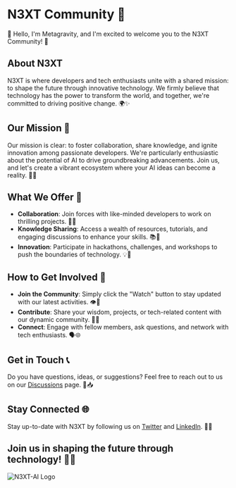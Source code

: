 # N3XT Community 🚀

👋 Hello, I'm Metagravity, and I'm excited to welcome you to the N3XT Community! 🌟

## About N3XT

N3XT is where developers and tech enthusiasts unite with a shared mission: to shape the future through innovative technology. We firmly believe that technology has the power to transform the world, and together, we're committed to driving positive change. 🌍✨

## Our Mission 🎯

Our mission is clear: to foster collaboration, share knowledge, and ignite innovation among passionate developers. We're particularly enthusiastic about the potential of AI to drive groundbreaking advancements. Join us, and let's create a vibrant ecosystem where your AI ideas can become a reality. 🤝💡

## What We Offer 🌟

- **Collaboration**: Join forces with like-minded developers to work on thrilling projects. 👥🚀
- **Knowledge Sharing**: Access a wealth of resources, tutorials, and engaging discussions to enhance your skills. 📚🧠
- **Innovation**: Participate in hackathons, challenges, and workshops to push the boundaries of technology. 💡🔬

## How to Get Involved 🚀

- **Join the Community**: Simply click the "Watch" button to stay updated with our latest activities. 👁️📅
- **Contribute**: Share your wisdom, projects, or tech-related content with our dynamic community. 📢📄
- **Connect**: Engage with fellow members, ask questions, and network with tech enthusiasts. 🗣️🌐

## Get in Touch 📞

Do you have questions, ideas, or suggestions? Feel free to reach out to us on our [Discussions](https://github.com/N3XT/community/discussions) page. 💬📥

## Stay Connected 🌐

Stay up-to-date with N3XT by following us on [Twitter](https://twitter.com/N3XT) and [LinkedIn](https://www.linkedin.com/company/n3xt). 📱🌐

## Join us in shaping the future through technology! 🚀🔮

![N3XT-AI Logo](https://github.com/N3XT-AI/.github/assets/108740247/782b62f0-1ca1-44bb-88db-63c4aa153f26)

